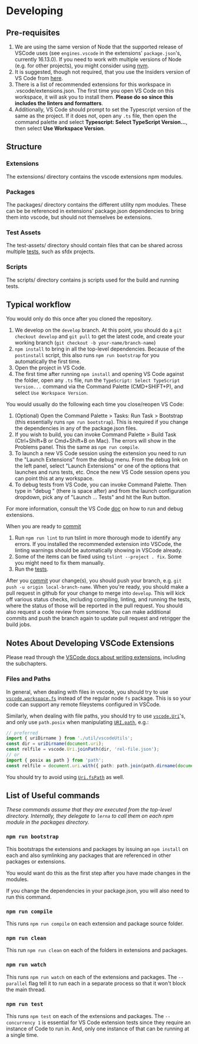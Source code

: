 # Developing

## Pre-requisites

1.  We are using the same version of Node that the supported release of VSCode uses (see `engines.vscode` in the
    extensions' `package.json`'s, currently 16.13.0).
    If you need to work with multiple versions of Node (e.g. for other projects), you might consider using
    [nvm](https://github.com/creationix/nvm).
1.  It is suggested, though not required, that you use the Insiders version of VS
    Code from [here](https://code.visualstudio.com/insiders).
1.  There is a list of recommended extensions for this workspace in
    .vscode/extensions.json. The first time you open VS Code on this workspace,
    it will ask you to install them. **Please do so since this includes the
    linters and formatters**.
1.  Additionally, VS Code should prompt to set the Typescript version of the same as the project. If it does not,
    open any `.ts` file, then open the command palette and select **Typescript: Select TypeScript Version...**, then
    select **Use Workspace Version**.

## Structure

### Extensions

The extensions/ directory contains the vscode extensions npm modules.

### Packages

The packages/ directory contains the different utility npm modules. These can be
be referenced in extensions' package.json dependencies to bring them into vscode, but
should not themselves be extensions.

### Test Assets

The test-assets/ directory should contain files that can be shared across multiple
[tests](tests.md), such as sfdx projects.

### Scripts

The scripts/ directory contains js scripts used for the build and running tests.

## Typical workflow

You would only do this once after you cloned the repository.

1.  We develop on the `develop` branch. At this point, you should do a `git checkout develop` and `git pull` to get the
    latest code, and create your working branch (`git checkout -b your-name/branch-name`)
1.  `npm install` to bring in all the top-level dependencies. Because of the
    `postinstall` script, this also runs `npm run bootstrap` for you
    automatically the first time.
1.  Open the project in VS Code.
1.  The first time after running `npm install` and opening VS Code against the folder, open any `.ts` file, run
    the `TypeScript: Select TypeScript Version...` command via the Command Palette (CMD+SHIFT+P), and select
    `Use Workspace Version`.

You would usually do the following each time you close/reopen VS Code:

1.  (Optional) Open the Command Palette > Tasks: Run Task > Bootstrap (this
    essentially runs `npm run bootstrap`). This is required if you change the
    dependencies in any of the package.json files.
1.  If you wish to build, you can invoke Command Palette > Build Task
    (Ctrl+Shift+B or Cmd+Shift+B on Mac). The errors will show in the Problems
    panel. This the same as `npm run compile`.
1.  To launch a new VS Code session using the extension you need to run the "Launch
    Extensions" from the debug menu. From the debug link on the left panel, select
    "Launch Extensions" or one of the options that launches and runs tests, etc.
    Once the new VS Code session opens you can point this at any workspace.
1.  To debug tests from VS Code, you can invoke Command Palette. Then type in "debug " (there is
    space after) and from the launch configuration dropdown, pick any of "Launch ... Tests" and hit the
    Run button.

For more information, consult the VS Code
[doc](https://code.visualstudio.com/docs/extensions/debugging-extensions) on how
to run and debug extensions.

When you are ready to [commit](commit-guidelines.md)

1.  Run `npm run lint` to run tslint in more thorough mode to identify any
    errors. If you installed the recommended extension into VSCode, the linting
    warnings should be automatically showing in VSCode already.
1.  Some of the items can be fixed using `tslint --project . fix`. Some you
    might need to fix them manually.
1.  Run the [tests](tests.md).

After you [commit](commit-guidelines.md) your change(s), you should push your branch,
e.g. `git push -u origin local-branch-name`.
When you're ready, you should make a pull request in github for your change to merge into `develop`. This will kick
off various status checks, including compiling, linting, and running the tests, where the status of those will
be reported in the pull request. You should also request a code review from someone. You can make additional
commits and push the branch again to update pull request and retrigger the build jobs.

## Notes About Developing VSCode Extensions

Please read through the [VSCode docs about writing extensions](https://code.visualstudio.com/api), including the
subchapters.

### Files and Paths

In general, when dealing with files in vscode, you should try to use
[`vscode.workspace.fs`](https://code.visualstudio.com/api/references/vscode-api#workspace.fs) instead of
the regular node `fs` package. This is so your code can support any remote fileystems configured in VSCode.

Similarly, when dealing with file paths, you should try to use
[`vscode.Uri`](https://code.visualstudio.com/api/references/vscode-api#Uri)'s, and only use `path.posix` when
manipulating [`URI.path`](https://code.visualstudio.com/api/references/vscode-api#Uri.path), e.g.:

```typescript
// preferred
import { uriDirname } from './util/vscodeUtils';
const dir = uriDirname(document.uri);
const relfile = vscode.Uri.joinPath(dir, 'rel-file.json');
// or
import { posix as path } from 'path';
const relfile = document.uri.with({ path: path.join(path.dirname(document.uri.path), 'rel-file.json') });
```

You should try to avoid using [`Uri.fsPath`](https://code.visualstudio.com/api/references/vscode-api#Uri.fsPath) as
well.

## List of Useful commands

_These commands assume that they are executed from the top-level directory.
Internally, they delegate to `lerna` to call them on each npm module in the
packages directory._

### `npm run bootstrap`

This bootstraps the extensions and packages by issuing an `npm install` on each and
also symlinking any packages that are referenced in other packages or extensions.

You would want do this as the first step after you have made changes in the
modules.

If you change the dependencies in your package.json, you will also need to run
this command.

### `npm run compile`

This runs `npm run compile` on each extension and package source folder.

### `npm run clean`

This run `npm run clean` on each of the folders in extensions and packages.

### `npm run watch`

This runs `npm run watch` on each of the extensions and packages. The `--parallel`
flag tell it to run each in a separate process so that it won't block the main
thread.

### `npm run test`

This runs `npm test` on each of the extensions and packages. The `--concurrency 1` is essential
for VS Code extension tests since they require an instance of Code to run in.
And, only one instance of that can be running at a single time.
